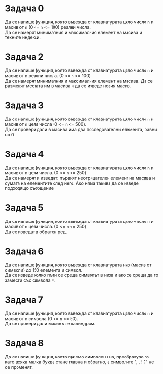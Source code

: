 # Задача 0
Да се напише функция, която въвежда от клавиатурата цяло число `n` и масив от `n` (0 <= `n` <= 100) реални числа.\
Да се намерят минималния и максималния елемент на масива и техните индекси.

# Задача 2
Да се напише функция, която въвежда от клавиатурата цяло число `n` и масив от `n` реални числа. (0 <= `n` <= 100)\
Да се намерят минималния и максималния елемент на масива. Да се разменят местата им в масива и да се изведе новия масив.

# Задача 3
Да се напише функция, която въвежда от клавиатурата цяло число `n` и масив от `n` цели числа (0 <= `n` <= 500).\
Да се провери дали в масива има два последователни елемента, равни на 0.

# Задача 4
Да се напише функция, която въвежда от клавиатурата цяло число `n` и масив от `n` цели числа. (0 <= `n` <= 250)\
Да се намерят и изведат: първият неотрицателен елемент на масива и сумата на елементите след него. 
Ако няма такива да се изведе подходящо съобщение.

# Задача 5
Да се напише функция, която въвежда от клавиатурата цяло число `n` и масив от `n` цели числа. (0 <= `n` <= 250)\
Да се изведат в обратен ред.

# Задача 6
Да се напише функция, която въвежда от клавиатурата низ (масив от символи) до 150 елемента и символ.\
Да се изведе колко пъти се среща символът в низа и ако се среща да го замести със символа `*`.

# Задача 7
Да се напише функция, която въвежда от клавиатурата цяло число `n` и масив от `n` символа (0 <= `n` <= 50).\
Да се провери дали масивът е палиндром.

# Задача 8
Да се напише функция, която приема символен низ, преобразува го като всяка малка буква стане главна и обратно, а символите ", . ! ?" не се променят.